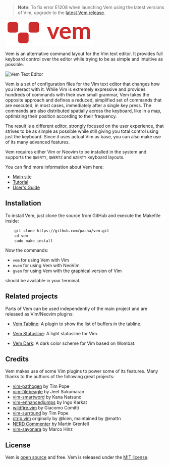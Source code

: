 
> **Note:** To fix error E1208 when launching Vem using the latest versions of
> Vim, upgrade to the [latest Vem
> release](https://github.com/pacha/vem/releases/latest).

![Vem Text Editor](doc/img/vem-logo.png)

Vem is an alternative command layout for the Vim text editor. It provides full
keyboard control over the editor while trying to be as simple and intuitive as
possible.

![Vem Text Editor](doc/img/vem-main-screenshot.png)

Vem is a set of configuration files for the Vim text editor that changes how you
interact with it. While Vim is extremely expressive and provides hundreds of
commands with their own small grammar, Vem takes the opposite approach and
defines a reduced, simplified set of commands that are executed, in most cases,
immediately after a single key press. The commands are also distributed
spatially across the keyboard, like in a map, optimizing their position
according to their frequency.

The result is a different editor, strongly focused on the user experience, that
strives to be as simple as possible while still giving you total control using
just the keyboard. Since it uses actual Vim as base, you can also make use of
its many advanced features.

Vem requires either Vim or Neovim to be installed in the system and supports the
`QWERTY`, `QWERTZ` and `AZERTY` keyboard layouts.

You can find more information about Vem here:

* [Main site](https://www.vem-editor.org)
* [Tutorial](https://www.vem-editor.org/docs/tutorial.html)
* [User's Guide](https://www.vem-editor.org/docs/users-guide/index.html)

Installation
------------

To install Vem, just clone the source from GitHub and execute the Makefile
inside:
```
    git clone https://github.com/pacha/vem.git
    cd vem
    sudo make install
```

Now the commands:

* `vem` for using Vem with Vim
* `nvem` for using Vem with NeoVim
* `gvem` for using Vem with the graphical version of Vim

should be available in your terminal.

Related projects
----------------

Parts of Vem can be used independently of the main project and are released as
Vim/Neovim plugins:

* [Vem Tabline](https://github.com/pacha/vem-tabline): A plugin to show the
  list of buffers in the tabline.

* [Vem Statusline](https://github.com/pacha/vem-statusline): A light
  statusline for Vim.

* [Vem Dark](https://github.com/pacha/vem-dark): A dark color scheme for
  Vim based on Wombat.

Credits
-------

Vem makes use of some Vim plugins to power some of its features. Many
thanks to the authors of the following great projects:

* [vim-pathogen](https://github.com/tpope/vim-pathogen) by Tim Pope
* [vim-filebeagle](https://github.com/jeetsukumaran/vim-filebeagle) by Jeet Sukumaran
* [vim-smartword](https://github.com/kana/vim-smartword) by Kana Natsuno
* [vim-enhancedjumps](https://github.com/inkarkat/vim-EnhancedJumps) by Ingo Karkat
* [wildfire.vim](https://github.com/gcmt/wildfire.vim) by Giacomo Comitti
* [vim-surround](https://github.com/tpope/vim-surround) by Tim Pope
* [ctrlp.vim](https://github.com/ctrlpvim/ctrlp.vim) originally by @kien, maintained by @mattn
* [NERD Commenter](https://github.com/scrooloose/nerdcommenter) by Martin Grenfell
* [vim-sayonara](https://github.com/mhinz/vim-sayonara) by Marco Hinz

License
-------

Vem is [open source](https://github.com/pacha/vem/) and free. Vem is released
under the [MIT license](https://github.com/pacha/vem/blob/master/LICENSE).

